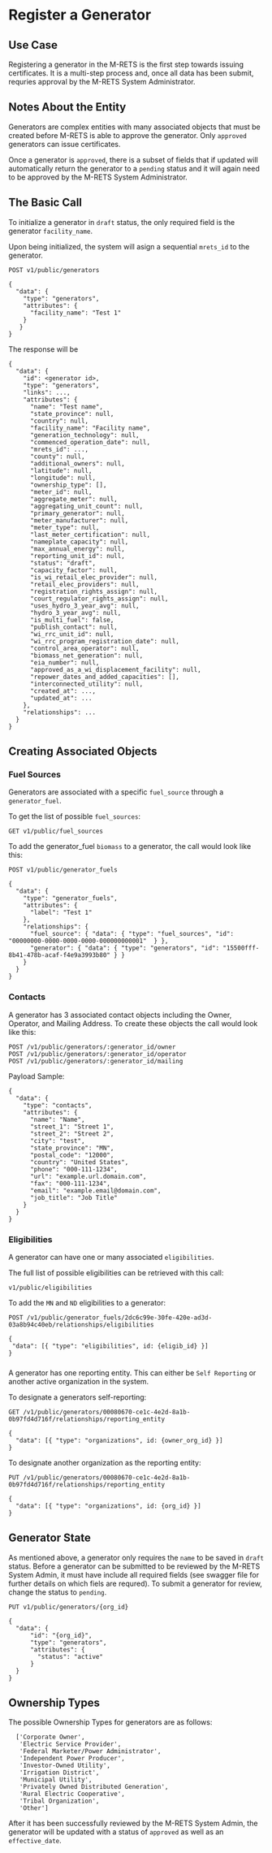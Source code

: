 # Register a Generator

## Use Case

Registering a generator in the M-RETS is the first step towards issuing certificates. It is a multi-step process and, once all data has been submit, requries approval by the M-RETS System Administrator.

## Notes About the Entity

Generators are complex entities with many associated objects that must be created before M-RETS is able to approve the generator. Only `approved` generators can issue certificates.

Once a generator is `approved`, there is a subset of fields that if updated will automatically return the generator to a `pending` status and it will again need to be approved by the M-RETS System Administrator. 

## The Basic Call

To initialize a generator in `draft` status, the only required field is the generator `facility_name`.

Upon being initialized, the system will asign a sequential `mrets_id` to the generator. 

```
POST v1/public/generators

{
  "data": {
    "type": "generators",
    "attributes": {
      "facility_name": "Test 1"
    }
   }
}
```

The response will be

```
{
  "data": {
    "id": <generator id>,
    "type": "generators",
    "links": ...,
    "attributes": {
      "name": "Test name",
      "state_province": null,
      "country": null,
      "facility_name": "Facility name",
      "generation_technology": null,
      "commenced_operation_date": null,
      "mrets_id": ...,
      "county": null,
      "additional_owners": null,
      "latitude": null,
      "longitude": null,
      "ownership_type": [],
      "meter_id": null,
      "aggregate_meter": null,
      "aggregating_unit_count": null,
      "primary_generator": null,
      "meter_manufacturer": null,
      "meter_type": null,
      "last_meter_certification": null,
      "nameplate_capacity": null,
      "max_annual_energy": null,
      "reporting_unit_id": null,
      "status": "draft",
      "capacity_factor": null,
      "is_wi_retail_elec_provider": null,
      "retail_elec_providers": null,
      "registration_rights_assign": null,
      "court_regulator_rights_assign": null,
      "uses_hydro_3_year_avg": null,
      "hydro_3_year_avg": null,
      "is_multi_fuel": false,
      "publish_contact": null,
      "wi_rrc_unit_id": null,
      "wi_rrc_program_registration_date": null,
      "control_area_operator": null,
      "biomass_net_generation": null,
      "eia_number": null,
      "approved_as_a_wi_displacement_facility": null,
      "repower_dates_and_added_capacities": [],
      "interconnected_utility": null,
      "created_at": ...,
      "updated_at": ...
    },
    "relationships": ...
  }
}
```

## Creating Associated Objects

### Fuel Sources
Generators are associated with a specific `fuel_source` through a `generator_fuel`. 

To get the list of possible `fuel_sources`:

``` 
GET v1/public/fuel_sources
```

To add the generator_fuel `biomass` to a generator, the call would look like this: 

```
POST v1/public/generator_fuels

{
  "data": {
    "type": "generator_fuels",
    "attributes": {
      "label": "Test 1"
    },
    "relationships": {
      "fuel_source": { "data": { "type": "fuel_sources", "id": "00000000-0000-0000-0000-000000000001"  } },
      "generator": { "data": { "type": "generators", "id": "15500fff-8b41-478b-acaf-f4e9a3993b80" } }
    }
  }
}
```

### Contacts
A generator has 3 associated contact objects including the Owner, Operator, and Mailing Address. To create these objects the call would look like this:

```
POST /v1/public/generators/:generator_id/owner
POST /v1/public/generators/:generator_id/operator
POST /v1/public/generators/:generator_id/mailing
```

Payload Sample:
```
{
  "data": {
    "type": "contacts",
    "attributes": {
      "name": "Name",
      "street_1": "Street 1",
      "street_2": "Street 2",
      "city": "test",
      "state_province": "MN",
      "postal_code": "12000",
      "country": "United States",
      "phone": "000-111-1234",
      "url": "example.url.domain.com",
      "fax": "000-111-1234",
      "email": "example.email@domain.com",
      "job_title": "Job Title"
    }
  }
}
```

### Eligibilities
A generator can have one or many associated `eligibilities`. 

The full list of possible eligibilities can be retrieved with this call:

```
v1/public/eligibilities
```

To add the `MN` and `ND` eligibilities to a generator:
 
 ```
POST /v1/public/generator_fuels/2dc6c99e-30fe-420e-ad3d-03a8b94c40eb/relationships/eligibilities

{
  "data": [{ "type": "eligibilities", id: {eligib_id} }]
}
```

###
A generator has one reporting entity. This can either be `Self Reporting` or another active organization in the system.

To designate a generators self-reporting:

```
GET /v1/public/generators/00080670-ce1c-4e2d-8a1b-0b97fd4d716f/relationships/reporting_entity

{
  "data": [{ "type": "organizations", id: {owner_org_id} }]
}
```

To designate another organization as the reporting entity:
```
PUT /v1/public/generators/00080670-ce1c-4e2d-8a1b-0b97fd4d716f/relationships/reporting_entity

{
  "data": [{ "type": "organizations", id: {org_id} }]
}
```

## Generator State

As mentioned above, a generator only requires the `name` to be saved in `draft` status. Before a generator can be submitted to be reviewed by the M-RETS System Admin, it must have include all required fields (see swagger file for further details on which fiels are requred). To submit a generator for review, change the status to `pending`.

```
PUT v1/public/generators/{org_id}

{
  "data": {
	  "id": "{org_id}", 
	  "type": "generators", 
	  "attributes": {
	  	"status": "active"
	  }
  }
}
```

## Ownership Types

The possible Ownership Types for generators are as follows:

```
  ['Corporate Owner',
   'Electric Service Provider',
   'Federal Marketer/Power Administrator',
   'Independent Power Producer',
   'Investor-Owned Utility',
   'Irrigation District',
   'Municipal Utility',
   'Privately Owned Distributed Generation',
   'Rural Electric Cooperative',
   'Tribal Organization',
   'Other']
```

After it has been successfully reviewed by the M-RETS System Admin, the generator will be updated with a status of `approved` as well as an `effective_date`.
